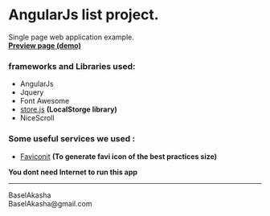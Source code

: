 # AngularJs list project. 
Single page web application example. 
<br />
**[Preview page (demo)](https://github.com/baselakasha/angular_List)**
<br />
###  frameworks and Libraries used: 
* AngularJs
* Jquery
* Font Awesome 
* [store.js](https://github.com/marcuswestin/store.js) **(LocalStorge library)**
* NiceScroll 
### Some useful services we used : 
* [Faviconit](http://faviconit.com) **(To generate favi icon of the best practices size)**

**You dont need Internet to run this app**

<hr >
BaselAkasha <br />
BaselAkasha@gmail.com

